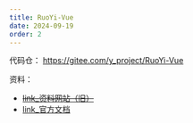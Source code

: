 ```yaml
---
title: RuoYi-Vue
date: 2024-09-19
order: 2
---
```


代码仓：
<https://gitee.com/y_project/RuoYi-Vue>

资料：

- ~~[link\_资料网站（旧）](https://ruoyi.csdn.net/)~~
- [link\_官方文档](https://doc.ruoyi.vip/ruoyi-vue/)
